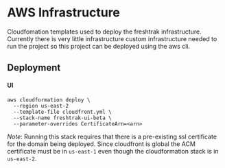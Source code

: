 # AWS Infrastructure

Cloudfomation templates used to deploy the freshtrak infrastructure.
Currently there is very little infrastructure custom infrastructure needed to run the project so this project can be deployed using the aws cli.

## Deployment

#### UI

```
aws cloudformation deploy \
  --region us-east-2
  --template-file cloudfront.yml \
  --stack-name freshtrak-ui-beta \
  --parameter-overrides CertificateArn=<arn>
```

*Note*: Running this stack requires that there is a pre-existing ssl certificate for the domain being deployed. Since cloudfront is global the ACM certificate must be in `us-east-1` even though the cloudformation stack is in `us-east-2`.
